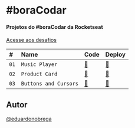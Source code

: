 
# #boraCodar

#### Projetos do #boraCodar da Rocketseat

[Acesse aos desafios](https://boracodar.dev/)

| #    | Name           | Code    | Deploy |
| :--- | :------------- | :------ | :------|
| `01` | `Music Player` |  [🧬](https://github.com/eduardonobrega/bora-codar/tree/main/music-player) |[👾](https://eduardonobrega.github.io/bora-codar/music-player/) |
| `02` | `Product Card` |  [🧬](https://github.com/eduardonobrega/bora-codar/tree/main/card-sofa) |[👾](https://eduardonobrega.github.io/bora-codar/card-sofa/) |
| `03` | `Buttons and Cursors` |  [🧬](https://github.com/eduardonobrega/bora-codar/tree/main/buttons-and-cursors) |[👾](https://eduardonobrega.github.io/bora-codar/buttons-and-cursors/) |


## Autor

[@eduardonobrega](https://www.linkedin.com/in/eduardo-nunes-nobrega/)
